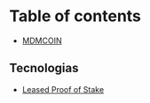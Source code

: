 # Table of contents

* [MDMCOIN](README.md)

## Tecnologias

* [Leased Proof of Stake](tecnologias/leased-proof-of-stake.md)
